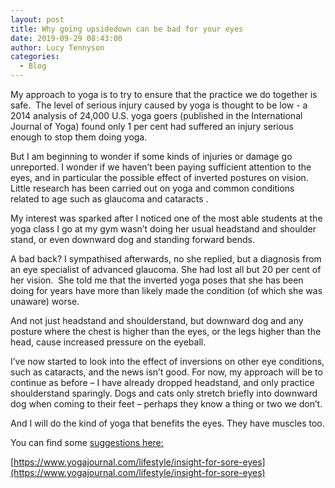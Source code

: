 ```yaml
---
layout: post
title: Why going upsidedown can be bad for your eyes
date: 2019-09-29 08:43:00
author: Lucy Tennyson
categories:
  - Blog
---
```


My approach to yoga is to try to ensure that the practice we do together is safe.&nbsp; The level of serious injury caused by yoga is thought to be low - a 2014 analysis of 24,000 U.S. yoga goers (published in the International Journal of Yoga) found only 1 per cent had suffered an injury serious enough to stop them doing yoga.

But I am beginning to wonder if some kinds of injuries or damage go unreported. I wonder if we haven’t been paying sufficient attention to the eyes, and in particular the possible effect of inverted postures on vision. Little research has been carried out on yoga and common conditions related to age such as glaucoma and cataracts .

My interest was sparked after I noticed one of the most able students at the yoga class I go at my gym wasn’t doing her usual headstand and shoulder stand, or even downward dog and standing forward bends.

A bad back? I sympathised afterwards, no she replied, but a diagnosis from an eye specialist of advanced glaucoma. She had lost all but 20 per cent of her vision. &nbsp;She told me that the inverted yoga poses that she has been doing for years have more than likely made the condition (of which she was unaware) worse.

And not just headstand and shoulderstand, but downward dog and any posture where the chest is higher than the eyes, or the legs higher than the head, cause increased pressure on the eyeball.

I’ve now started to look into the effect of inversions on other eye conditions, such as cataracts, and the news isn’t good. For now, my approach will be to continue as before – I have already dropped headstand, and only practice shoulderstand sparingly. Dogs and cats only stretch briefly into downward dog when coming to their feet – perhaps they know a thing or two we don’t.

And I will do the kind of yoga that benefits the eyes. They have muscles too.

You can find some [suggestions here:](https://www.yogajournal.com/lifestyle/insight-for-sore-eyes)

[https://www.yogajournal.com/lifestyle/insight-for-sore-eyes](https://www.yogajournal.com/lifestyle/insight-for-sore-eyes)